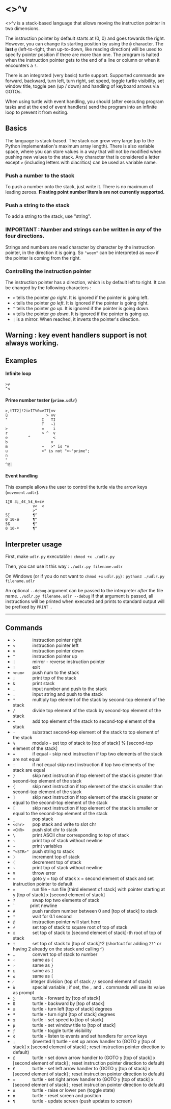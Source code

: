 # <>^v
<>^v is a stack-based language that allows moving the instruction pointer in two dimensions.

The instruction pointer by default starts at (0, 0) and goes towards the right. However, you can change its starting position by using the `@` character. The **last** `@` (left-to-right, then up-to-down, like reading direction) will be used to specify pointer position if there are more than one. The program is halted when the instruction pointer gets to the end of a line or column or when it encounters a `!`.

There is an integrated (very basic) turtle support. Supported commands are forward, backward, turn left, turn right, set speed, toggle turtle visibility, set window title, toggle pen (up / down) and handling of keyboard arrows via GOTOs.

When using turtle with event handling, you should (after executing program tasks and at the end of event handlers) send the program into an infinite loop to prevent it from exiting.

## Basics

The language is stack-based. The stack can grow very large (up to the Python implementation's maximum array length). There is also variable space, where you can store values in a way that will not be modified when pushing new values to the stack. Any character that is considered a letter except `v` (including letters with diacritics) can be used as variable name.

### Push a number to the stack

To push a number onto the stack, just write it. There is no maximum of leading zeroes. **Floating point number literals are not currently supported.**

### Push a string to the stack

To add a string to the stack, use "string".

### IMPORTANT : Number and strings can be written in *any* of the four directions.
Strings and numbers are read character by character by the instruction pointer, in the direction it is going. So `"woem"` can be interpreted as `meow` if the pointer is coming from the right.

### Controlling the instruction pointer

The instruction pointer has a direction, which is by default left to right. It can be changed by the following characters :
* `>` tells the pointer *go right*. It is ignored if the pointer is going left.
* `<` tells the pointer *go left*. It is ignored if the pointer is going right.
* `^` tells the pointer *go up*. It is ignored if the pointer is going down.
* `v` tells the pointer *go down*. It is ignored if the pointer is going up.
* `|` is a mirror. When reached, it inverts the pointer's direction.
## Warning : key event handlers support is not always working.

## Examples

#### Infinite loop
```
>v
^<
```

#### Prime number tester (`prime.udlr`)

```
>,tTT2]!2i>IT%0=vIT[vv
ù                 > vv
"               I   TI
                T   ~)
>               =    i
r               > ^  v
e         ^          <
b                   v
m               ~   >" is "v
u               >" is not ">~"prime";
n
"
^@|
```

#### Event handling

This example allows the user to control the turtle via the arrow keys (`movement.udlr`).

```
1∑0 3¡_4€_5£_6∞¢v
            v<  <
            >^
5∑          ¶^
0 10-æ      ¶^
5ß          ¶^
0 10-ª      ¶^
```

## Interpreter usage

First, make `udlr.py` executable :
`chmod +x ./udlr.py`

Then, you can use it this way : 
`./udlr.py filename.udlr`

On Windows (or if you do not want to `chmod +x` `udlr.py`) :
`python3 ./udlr.py filename.udlr`

An optional `--debug` argument can be passed to the interpreter *after* the file name.
`./udlr.py filename.udlr --debug`
If that argument is passed, all instructions will be printed when executed and prints to standard output will be prefixed by `PRINT `.

---
## Commands

* `>       ` instruction pointer right
* `<       ` instruction pointer left
* `v       ` instruction pointer down
* `^       ` instruction pointer up
* `|       ` mirror - reverse instruction pointer
* `!       ` exit
* `<num>   ` push num to the stack
* `;       ` print top of the stack
* `&       ` print stack
* `,       ` input number and push to the stack
* `.       ` input string and push to the stack
* `*       ` multiply top element of the stack by second-top element of the stack
* `/       ` divide top element of the stack by second-top element of the stack
* `+       ` add top element of the stack to second-top element of the stack
* `-       ` substract second-top element of the stack to top element of the stack
* `%       ` modulo - set top of stack to [top of stack] % [second-top element of the stack]
* `=       ` if equal - skip next instruction if top two elements of the stack are not equal
* `:       ` if not equal skip next instruction if top two elements of the stack are equal
* `}       ` skip next instruction if top element of the stack is greater than second-top element of the stack
* `{       ` skip next instruction if top element of the stack is smaller than second-top element of the stack
* `]       ` skip next instruction if top element of the stack is greater or equal to the second-top element of the stack
* `[       ` skip next instruction if top element of the stack is smaller or equal to the second-top element of the stack
* `_       ` pop stack
* `<chr>   ` pop stack and write to slot chr
* `<CHR>   ` push slot chr to stack
* `\       ` print ASCII char corresponding to top of stack
* `~       ` print top of stack without newline
* `¬       ` print variables
* `"<STR>" ` push string to stack
* `)       ` increment top of stack
* `(       ` decrement top of stack
* `~       ` print top of stack without newline
* `V       ` throw error
* `«       ` goto y = top of stack x = second element of stack and set instruction pointer to default
* `»       ` run file - run file [third element of stack] with pointer starting at y [top of stack] x [second element of stack]
* `?       ` swap top two elements of stack
* `` `       `` print newline
* `#       ` push random number between 0 and [top of stack] to stack
* `°       ` wait for 0.1 second
* `@       ` instruction pointer will start here
* `√       ` set top of stack to square root of top of stack
* `◊       ` set top of stack to [second element of stack]-th root of top of stack
* `†       ` set top of stack to [top of stack]^2 (shortcut for adding `2?^` or having 2 already on the stack and calling `^`)
* `…       ` convert top of stack to number
* `‹       ` same as `{`
* `›       ` same as `}`
* `≥       ` same as `]`
* `≤       ` same as `[`
* `⁄       ` integer division (top of stack `//` second element of stack)
* `ù       ` special variable ; if set, the `,` and `.` commands will use its value as prompt
* `∑       ` turtle - forward by [top of stack]
* `ß       ` turtle - backward by [top of stack]
* `æ       ` turtle - turn left [top of stack] degrees
* `ª       ` turtle - turn right [top of stack] degrees
* `œ       ` turtle - set speed to [top of stack]
* `µ       ` turtle - set window title to [top of stack]
* `ƒ       ` turtle - toggle turtle visibility
* `¢       ` turtle - listen to events and set handlers for arrow keys
* `¡       ` (inverted !) turtle - set up arrow handler to (GOTO y [top of stack] x [second element of stack] ; reset instruction pointer direction to default)
* `£       ` turtle - set down arrow handler to (GOTO y [top of stack] x [second element of stack] ; reset instruction pointer direction to default)
* `€       ` turtle - set left arrow handler to (GOTO y [top of stack] x [second element of stack] ; reset instruction pointer direction to default)
* `∞       ` turtle - set right arrow handler to (GOTO y [top of stack] x [second element of stack] ; reset instruction pointer direction to default)
* `∆       ` turtle - raise or lower pen (toggle state)
* `π       ` turtle - reset screen and position
* `¶       ` turtle - update screen (push updates to screen)
